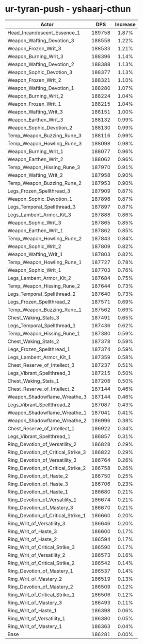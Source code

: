 # ur-tyran-push - yshaarj-cthun
| Actor | DPS | Increase |
|---|:---:|:---:|
|Head_Incandescent_Essence_1|189758|1.87%|
|Weapon_Wafting_Devotion_3|188558|1.22%|
|Weapon_Frozen_Writ_3|188533|1.21%|
|Weapon_Burning_Writ_3|188396|1.14%|
|Weapon_Wafting_Devotion_2|188388|1.13%|
|Weapon_Sophic_Devotion_3|188377|1.13%|
|Weapon_Frozen_Writ_2|188321|1.10%|
|Weapon_Wafting_Devotion_1|188280|1.07%|
|Weapon_Burning_Writ_2|188224|1.04%|
|Weapon_Frozen_Writ_1|188215|1.04%|
|Weapon_Wafting_Writ_3|188151|1.00%|
|Weapon_Earthen_Writ_3|188132|0.99%|
|Weapon_Sophic_Devotion_2|188130|0.99%|
|Temp_Weapon_Buzzing_Rune_3|188116|0.99%|
|Temp_Weapon_Howling_Rune_3|188098|0.98%|
|Weapon_Burning_Writ_1|188077|0.96%|
|Weapon_Earthen_Writ_2|188062|0.96%|
|Temp_Weapon_Hissing_Rune_3|187970|0.91%|
|Weapon_Wafting_Writ_2|187958|0.90%|
|Temp_Weapon_Buzzing_Rune_2|187953|0.90%|
|Legs_Frozen_Spellthread_3|187909|0.87%|
|Weapon_Sophic_Devotion_1|187898|0.87%|
|Legs_Temporal_Spellthread_3|187897|0.87%|
|Legs_Lambent_Armor_Kit_3|187888|0.86%|
|Weapon_Sophic_Writ_3|187865|0.85%|
|Weapon_Earthen_Writ_1|187862|0.85%|
|Temp_Weapon_Howling_Rune_2|187843|0.84%|
|Weapon_Sophic_Writ_2|187809|0.82%|
|Weapon_Wafting_Writ_1|187803|0.82%|
|Temp_Weapon_Howling_Rune_1|187727|0.78%|
|Weapon_Sophic_Writ_1|187703|0.76%|
|Legs_Lambent_Armor_Kit_2|187684|0.75%|
|Temp_Weapon_Hissing_Rune_2|187644|0.73%|
|Legs_Temporal_Spellthread_2|187640|0.73%|
|Legs_Frozen_Spellthread_2|187571|0.69%|
|Temp_Weapon_Buzzing_Rune_1|187562|0.69%|
|Chest_Waking_Stats_3|187491|0.65%|
|Legs_Temporal_Spellthread_1|187436|0.62%|
|Temp_Weapon_Hissing_Rune_1|187380|0.59%|
|Chest_Waking_Stats_2|187378|0.59%|
|Legs_Frozen_Spellthread_1|187374|0.59%|
|Legs_Lambent_Armor_Kit_1|187359|0.58%|
|Chest_Reserve_of_Intellect_3|187237|0.51%|
|Legs_Vibrant_Spellthread_3|187215|0.50%|
|Chest_Waking_Stats_1|187208|0.50%|
|Chest_Reserve_of_Intellect_2|187144|0.46%|
|Weapon_Shadowflame_Wreathe_3|187144|0.46%|
|Legs_Vibrant_Spellthread_2|187087|0.43%|
|Weapon_Shadowflame_Wreathe_1|187041|0.41%|
|Weapon_Shadowflame_Wreathe_2|186996|0.38%|
|Chest_Reserve_of_Intellect_1|186922|0.34%|
|Legs_Vibrant_Spellthread_1|186857|0.31%|
|Ring_Devotion_of_Versatility_2|186828|0.29%|
|Ring_Devotion_of_Critical_Strike_3|186822|0.29%|
|Ring_Devotion_of_Versatility_3|186764|0.26%|
|Ring_Devotion_of_Critical_Strike_2|186758|0.26%|
|Ring_Devotion_of_Haste_2|186750|0.25%|
|Ring_Devotion_of_Haste_3|186706|0.23%|
|Ring_Devotion_of_Haste_1|186680|0.21%|
|Ring_Devotion_of_Versatility_1|186674|0.21%|
|Ring_Devotion_of_Mastery_3|186670|0.21%|
|Ring_Devotion_of_Critical_Strike_1|186660|0.20%|
|Ring_Writ_of_Versatility_3|186646|0.20%|
|Ring_Writ_of_Haste_3|186600|0.17%|
|Ring_Writ_of_Haste_2|186594|0.17%|
|Ring_Writ_of_Critical_Strike_3|186590|0.17%|
|Ring_Writ_of_Versatility_2|186573|0.16%|
|Ring_Writ_of_Critical_Strike_2|186542|0.14%|
|Ring_Devotion_of_Mastery_1|186537|0.14%|
|Ring_Writ_of_Mastery_2|186519|0.13%|
|Ring_Devotion_of_Mastery_2|186509|0.12%|
|Ring_Writ_of_Critical_Strike_1|186506|0.12%|
|Ring_Writ_of_Mastery_3|186493|0.11%|
|Ring_Writ_of_Haste_1|186398|0.06%|
|Ring_Writ_of_Versatility_1|186380|0.05%|
|Ring_Writ_of_Mastery_1|186363|0.04%|
|Base|186281|0.00%|
